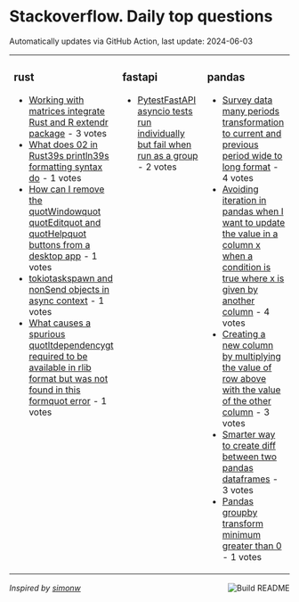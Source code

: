 # Stackoverflow. Daily top questions 

Automatically updates via GitHub Action, last update: <!-- date starts -->2024-06-03<!-- date ends -->


<table><tr><td valign="top" width="33%">

### rust
<!-- rust starts -->
* [Working with matrices integrate Rust and R extendr package](https://stackoverflow.com/questions/78571055/working-with-matrices-integrate-rust-and-r-extendr-package) - 3 votes
* [What does 02 in Rust39s println39s formatting syntax do](https://stackoverflow.com/questions/78566874/what-does-02-in-rusts-printlns-formatting-syntax-do) - 1 votes
* [How can I remove the quotWindowquot quotEditquot and quotHelpquot buttons from a desktop app](https://stackoverflow.com/questions/78570909/how-can-i-remove-the-window-edit-and-help-buttons-from-a-desktop-app) - 1 votes
* [tokiotaskspawn and nonSend objects in async context](https://stackoverflow.com/questions/78568646/tokiotaskspawn-and-non-send-objects-in-async-context) - 1 votes
* [What causes a spurious quotltdependencygt required to be available in rlib format but was not found in this formquot error](https://stackoverflow.com/questions/78567991/what-causes-a-spurious-dependency-required-to-be-available-in-rlib-format-bu) - 1 votes
<!-- rust ends -->
</td><td valign="top" width="34%">


### fastapi
<!-- fastapi starts -->
* [PytestFastAPI asyncio tests run individually but fail when run as a group](https://stackoverflow.com/questions/78571007/pytest-fastapi-asyncio-tests-run-individually-but-fail-when-run-as-a-group) - 2 votes
<!-- fastapi ends -->
</td><td valign="top" width="34%">


### pandas
<!-- pandas starts -->
* [Survey data many periods transformation to current and previous period wide to long format](https://stackoverflow.com/questions/78569897/survey-data-many-periods-transformation-to-current-and-previous-period-wide-to) - 4 votes
* [Avoiding iteration in pandas when I want to update the value in a column x when a condition is true where x is given by another column](https://stackoverflow.com/questions/78571193/avoiding-iteration-in-pandas-when-i-want-to-update-the-value-in-a-column-x-when) - 4 votes
* [Creating a new column by multiplying the value of row above with the value of the other column](https://stackoverflow.com/questions/78571907/creating-a-new-column-by-multiplying-the-value-of-row-above-with-the-value-of-th) - 3 votes
* [Smarter way to create diff between two pandas dataframes](https://stackoverflow.com/questions/78570861/smarter-way-to-create-diff-between-two-pandas-dataframes) - 3 votes
* [Pandas groupby transform minimum greater than 0](https://stackoverflow.com/questions/78565768/pandas-groupby-transform-minimum-greater-than-0) - 1 votes
<!-- pandas ends -->
</td></tr></table>

<a href="https://github.com/hp0404/hp0404/actions"><img src="https://github.com/hp0404/hp0404/workflows/Build%20README/badge.svg" align="right" alt="Build README"></a> <p>*Inspired by  [simonw](https://github.com/simonw/simonw)*</p>
